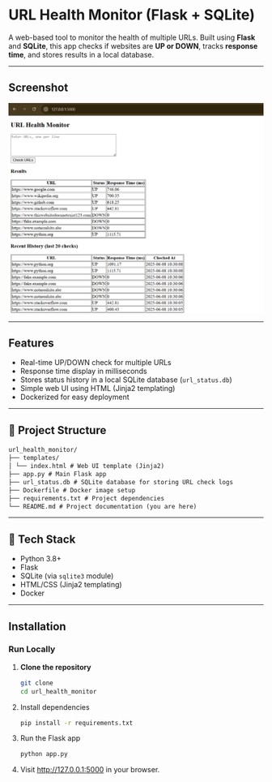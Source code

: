 # URL Health Monitor (Flask + SQLite)

A web-based tool to monitor the health of multiple URLs. Built using **Flask** and **SQLite**, this app checks if websites are **UP or DOWN**, tracks **response time**, and stores results in a local database.

---

##  Screenshot

![Website Snapshot](./url_health_monitor/Capture.PNG)

---

## Features

-  Real-time UP/DOWN check for multiple URLs
-  Response time display in milliseconds
-  Stores status history in a local SQLite database (`url_status.db`)
-  Simple web UI using HTML (Jinja2 templating)
-  Dockerized for easy deployment

---

## 📁 Project Structure
```
url_health_monitor/
├── templates/
│ └── index.html # Web UI template (Jinja2)
├── app.py # Main Flask app
├── url_status.db # SQLite database for storing URL check logs
├── Dockerfile # Docker image setup
├── requirements.txt # Project dependencies
└── README.md # Project documentation (you are here)
```


---

## 🧰 Tech Stack

- Python 3.8+
- Flask
- SQLite (via `sqlite3` module)
- HTML/CSS (Jinja2 templating)
- Docker 

---

## Installation

### Run Locally

1. **Clone the repository**
   ```bash
   git clone
   cd url_health_monitor

2. Install dependencies
   ```bash
   pip install -r requirements.txt

3. Run the Flask app
   ```bash
   python app.py

4. Visit http://127.0.0.1:5000 in your browser.



